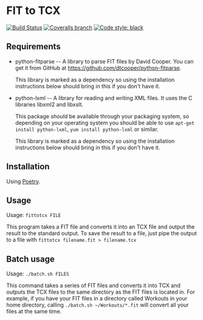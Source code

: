 FIT to TCX
==========

[![Build Status](https://github.com/Tigge/FIT-to-TCX/workflows/build/badge.svg?branch=master)](https://github.com/Tigge/FIT-to-TCX/actions)
[![Coveralls branch](https://img.shields.io/coveralls/Tigge/FIT-to-TCX/master.svg)](https://coveralls.io/r/Tigge/FIT-to-TCX?branch=master)
[![Code style: black](https://img.shields.io/badge/code%20style-black-000000.svg)](https://github.com/psf/black)

Requirements
------------

- python-fitparse -- A library to parse FIT files by David Cooper. You can get
  it from GitHub at <https://github.com/dtcooper/python-fitparse>.

  This library is marked as a dependency so using the installation instructions
  below should bring in this if you don't have it.

- python-lxml -- A library for reading and writing XML files. It uses the
  C libraries libxml2 and libxslt.

  This package *should* be available through your packaging system,
  so depending on your operating system you should be able to use
  `apt-get install python-lxml`, `yum install python-lxml` or similar.

  This library is marked as a dependency so using the installation instructions
  below should bring in this if you don't have it.

Installation
------------

Using [Poetry](https://python-poetry.org/).

Usage
-----

Usage: `fittotcx FILE`

This program takes a FIT file and converts it into an TCX file and output
the result to the standard output. To save the result to a file, just pipe
the output to a file with `fittotcx filename.fit > filename.tcx`


Batch usage
-----------

Usage: `./batch.sh FILES`

This command takes a series of FIT files and converts it into TCX and outputs
the TCX files to the same directory as the FIT files is located in.  For
example, if you have your FIT files in a directory called Workouts in your home
directory, calling `./batch.sh ~/Workouts/*.fit` will convert all your files
at the same time.

